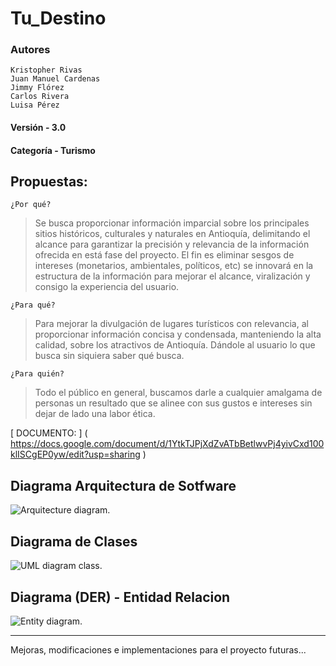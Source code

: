 # Tu_Destino

### Autores

    Kristopher Rivas
    Juan Manuel Cardenas
    Jimmy Flórez
    Carlos Rivera
    Luisa Pérez

#### Versión - 3.0

#### Categoría - Turismo

Propuestas:
---

	¿Por qué?

> Se busca proporcionar información imparcial sobre los principales sitios históricos, culturales y naturales en Antioquía, delimitando el alcance para garantizar la precisión y relevancia de la información ofrecida en está fase del proyecto.  El fin es eliminar sesgos de intereses (monetarios, ambientales, políticos, etc)  se innovará en la estructura de la información para mejorar el alcance, viralización y consigo la experiencia del usuario.


	¿Para qué?

> Para mejorar la divulgación de lugares turísticos con relevancia, al proporcionar información concisa y condensada, manteniendo la alta calidad, sobre los atractivos de Antioquía. Dándole al usuario lo que busca sin siquiera saber qué busca.


	¿Para quién?

> Todo el público en general, buscamos darle a cualquier amalgama de personas un resultado que se alinee con sus gustos e intereses sin dejar de lado una labor ética.

[ DOCUMENTO: ] ( https://docs.google.com/document/d/1YtkTJPjXdZvATbBetlwvPj4yivCxd100klISCgEP0yw/edit?usp=sharing )


## Diagrama Arquitectura de Sotfware 

![Arquitecture diagram.](https://res.cloudinary.com/dhtmy6izv/image/upload/kcmfif4v8mq6kmls5vz7.jpg)

## Diagrama de Clases

![UML diagram class.](https://drive.google.com/file/d/1u4FwBy6sYz38b9DF7Y1wLJdrkqVerA47/view?usp=drive_link)

## Diagrama (DER) - Entidad Relacion

![Entity diagram.](https://drive.google.com/file/d/1B5BnEwONu8E-0JmLwQNLrhr-c4BzzV8x/view?usp=drive_link)


- - - -
Mejoras, modificaciones e implementaciones para el proyecto futuras...
